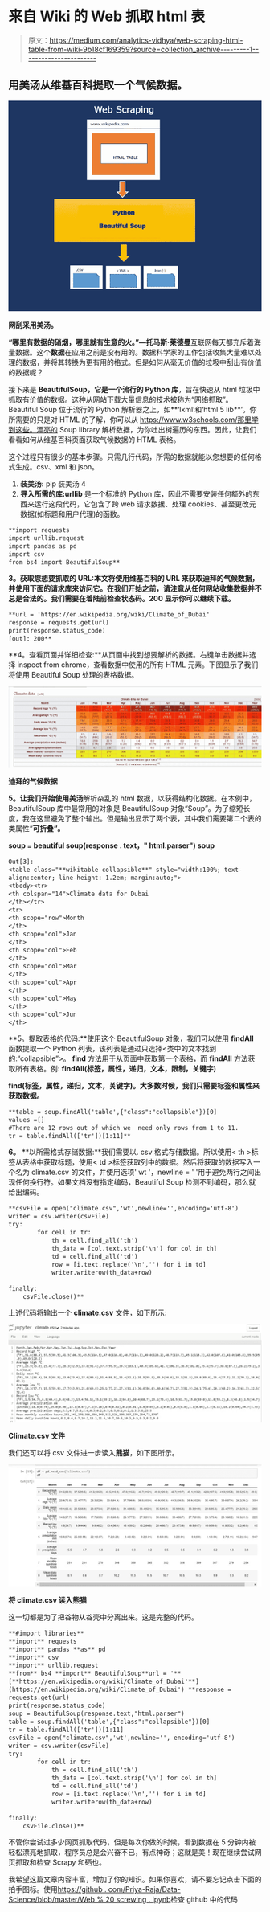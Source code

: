 # 来自 Wiki 的 Web 抓取 html 表

> 原文：<https://medium.com/analytics-vidhya/web-scraping-html-table-from-wiki-9b18cf169359?source=collection_archive---------1----------------------->

## 用美汤从维基百科提取一个气候数据。

![](img/8cefcc77d392c64e2baefd640c306c43.png)

**网刮采用美汤。**

**“哪里有数据的硝烟，哪里就有生意的火。”—托马斯·莱德曼**互联网每天都充斥着海量数据。这个**数据**在应用之前是没有用的。数据科学家的工作包括收集大量难以处理的数据，并将其转换为更有用的格式。但是如何从毫无价值的垃圾中刮出有价值的数据呢？

接下来是 **BeautifulSoup，它是一个流行的 Python 库**，旨在快速从 html 垃圾中抓取有价值的数据。这种从网站下载大量信息的技术被称为“网络抓取”。 Beautiful Soup 位于流行的 Python 解析器之上，如**‘lxml’和‘html 5 lib**’。你所需要的只是对 HTML 的了解，你可以从 https://www.w3schools.com/那里学到这些。漂亮的 Soup library 解析数据，为你吐出树遍历的东西。因此，让我们看看如何从维基百科页面获取气候数据的 HTML 表格。

这个过程只有很少的基本步骤。只需几行代码，所需的数据就能以您想要的任何格式生成。csv、xml 和 json。

1.  **装美汤:** pip 装美汤 4
2.  **导入所需的库:urllib** 是一个标准的 Python 库，因此不需要安装任何额外的东西来运行这段代码，它包含了跨 web 请求数据、处理 cookies、甚至更改元数据(如标题和用户代理)的函数。

```
**import requests
import urllib.request
import pandas as pd
import csv
from bs4 import BeautifulSoup**
```

**3。获取您想要抓取的 URL:**本文将使用维基百科的 URL 来获取迪拜的气候数据，并使用下面的**请求库来访问它。在我们开始之前，请注意从任何网站收集数据并不总是合法的。我们需要在着陆前检查状态码。200 显示你可以继续下载。**

```
**url = 'https://en.wikipedia.org/wiki/Climate_of_Dubai'
response = requests.get(url)
print(response.status_code)
[out]: 200** 
```

**4。查看页面并详细检查:**从页面中找到想要解析的数据。右键单击数据并选择 inspect from chrome，查看数据中使用的所有 HTML 元素。下图显示了我们将使用 Beautiful Soup 处理的表格数据。

![](img/850a90b0674a2f9bb0380801f7a48446.png)

**迪拜的气候数据**

**5。**让我们开始使用**美汤**解析杂乱的 html 数据，以获得结构化数据。在本例中，BeautifulSoup 库中最常用的对象是 BeautifulSoup 对象“Soup”。为了缩短长度，我在这里避免了整个输出。但是输出显示了两个表，其中我们需要第二个表的类属性“**可折叠”。**

**soup = beautiful soup(response . text，" html.parser")
soup**

```
Out[3]:
<table class="**wikitable collapsible**" style="width:100%; text-align:center; line-height: 1.2em; margin:auto;">
<tbody><tr>
<th colspan="14">Climate data for Dubai
</th></tr>
<tr>
<th scope="row">Month
</th>
<th scope="col">Jan
</th>
<th scope="col">Feb
</th>
<th scope="col">Mar
</th>
<th scope="col">Apr
</th>
<th scope="col">May
</th>
<th scope="col">Jun
</th>
```

**5。提取表格的代码:**使用这个 BeautifulSoup 对象，我们可以使用 **findAll** 函数提取一个 Python 列表，该列表是通过只选择<类中的文本找到的:“collapsible”>。 **find** 方法用于从页面中获取第一个表格，而 **findAll** 方法获取所有表格。例: **findAll(标签，属性，递归，文本，限制，关键字)**

**find(标签，属性，递归，文本，关键字)。大多数时候，我们只需要标签和属性来获取数据。**

```
**table = soup.findAll('table',{"class":"collapsible"})[0]
values =[]
#There are 12 rows out of which we  need only rows from 1 to 11.
tr = table.findAll(['tr'])[1:11]**
```

**6。** **以所需格式存储数据:**我们需要以. csv 格式存储数据。所以使用< th >标签从表格中获取标题，使用< td >标签获取列中的数据。然后将获取的数据写入一个名为 climate.csv 的文件，并使用选项' wt '，newline = ' '用于避免两行之间出现任何换行符。如果文档没有指定编码，Beautiful Soup 检测不到编码，那么就给出编码。

```
**csvFile = open("climate.csv",'wt',newline='',encoding='utf-8')
writer = csv.writer(csvFile)  
try:   
        for cell in tr:
            th = cell.find_all('th')
            th_data = [col.text.strip('\n') for col in th]
            td = cell.find_all('td')
            row = [i.text.replace('\n','') for i in td]
            writer.writerow(th_data+row)      

finally:   
    csvFile.close()**
```

上述代码将输出一个 **climate.csv** 文件，如下所示:

![](img/28396c09fc9fc422937bcf384770254f.png)

**Climate.csv 文件**

我们还可以将 csv 文件进一步读入**熊猫**，如下图所示。

![](img/0001771e620c8f77995cff72c133221f.png)

**将 climate.csv 读入熊猫**

这一切都是为了把谷物从谷壳中分离出来。这是完整的代码。

```
**#import libraries**
**import** requests
**import** pandas **as** pd
**import** csv
**import** urllib.request
**from** bs4 **import** BeautifulSoup**url = '**[**https://en.wikipedia.org/wiki/Climate_of_Dubai'**](https://en.wikipedia.org/wiki/Climate_of_Dubai') **response = requests.get(url)
print(response.status_code)
soup = BeautifulSoup(response.text,"html.parser")
table = soup.findAll('table',{"class":"collapsible"})[0]
tr = table.findAll(['tr'])[1:11]
csvFile = open("climate.csv",'wt',newline='', encoding='utf-8')
writer = csv.writer(csvFile)  
try:   
        for cell in tr:
            th = cell.find_all('th')
            th_data = [col.text.strip('\n') for col in th]
            td = cell.find_all('td')
            row = [i.text.replace('\n','') for i in td]
            writer.writerow(th_data+row)      

finally:   
    csvFile.close()**
```

不管你尝试过多少网页抓取代码，但是每次你做的时候，看到数据在 5 分钟内被轻松漂亮地抓取，程序员总是会兴奋不已，有点神奇；这就是美！现在继续尝试网页抓取和检查 Scrapy 和硒也。

我希望这篇文章内容丰富，增加了你的知识。如果你喜欢，请不要忘记点击下面的拍手图标。使用[https://github . com/Priya-Raja/Data-Science/blob/master/Web % 20 screwing . ipynb](https://github.com/Priya-raja/Data-Science/blob/master/Web%20Scrapping.ipynb)检查 github 中的代码